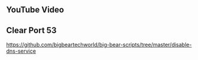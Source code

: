 ## YouTube Video


## Clear Port 53

https://github.com/bigbeartechworld/big-bear-scripts/tree/master/disable-dns-service
